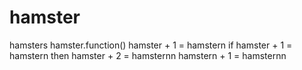 # hamster
hamsters
hamster.function()
hamster + 1 = hamstern
if hamster + 1 = hamstern then
hamster + 2 = hamsternn
hamstern + 1 = hamsternn
